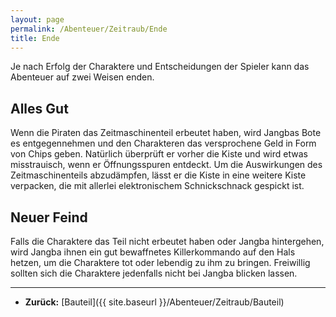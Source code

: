 ```yaml
---
layout: page
permalink: /Abenteuer/Zeitraub/Ende
title: Ende
---
```




Je nach Erfolg der Charaktere und Entscheidungen der Spieler kann das Abenteuer auf zwei Weisen enden.

## Alles Gut

Wenn die Piraten das Zeitmaschinenteil erbeutet haben, wird Jangbas Bote es entgegennehmen und den Charakteren das versprochene Geld in Form von Chips geben. Natürlich überprüft er vorher die Kiste und wird etwas misstrauisch, wenn er Öffnungsspuren entdeckt. Um die Auswirkungen des Zeitmaschinenteils abzudämpfen, lässt er die Kiste in eine weitere Kiste verpacken, die mit allerlei elektronischem Schnickschnack gespickt ist.

## Neuer Feind

Falls die Charaktere das Teil nicht erbeutet haben oder Jangba hintergehen, wird Jangba ihnen ein gut bewaffnetes Killerkommando auf den Hals hetzen, um die Charaktere tot oder lebendig zu ihm zu bringen. Freiwillig sollten sich die Charaktere jedenfalls nicht bei Jangba blicken lassen.

***

- **Zurück:** [Bauteil]({{ site.baseurl }}/Abenteuer/Zeitraub/Bauteil)
